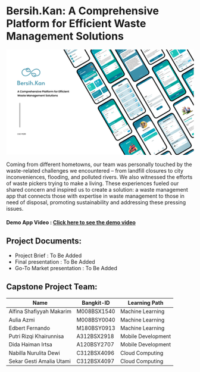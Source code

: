 # Bersih.Kan: A Comprehensive Platform for Efficient Waste Management Solutions

![Mock-Up Application](https://github.com/BersihKan-CH2PS361/.github/blob/4de3cd7a6cb8195e80f2c90390ce270520c48f16/documentation/mockup%20(1).png)

Coming from different hometowns, our team was personally touched by the waste-related challenges we encountered – from landfill closures to city inconveniences, flooding, and polluted rivers. We also witnessed the efforts of waste pickers trying to make a living. These experiences fueled our shared concern and inspired us to create a solution: a waste management app that connects those with expertise in waste management to those in need of disposal, promoting sustainability and addressing these pressing issues.

#### Demo App Video : [Click here to see the demo video](https://drive.google.com/file/d/1u_tVv4fH4KLd3-_9y_tgliAEKGJWRR1A/view?usp=sharing) ####

## Project Documents:
- Project Brief : To Be Added
- Final presentation : To Be Added
- Go-To Market presentation : To Be Added

<!-- ## Project Resource: 
- Paper Reference:  -->

## Capstone Project Team: 
| Name | Bangkit-ID | Learning Path |
| ------ | ------ | ------ | 
| Alfina Shafiyyah Makarim  | M008BSX1540  | Machine Learning |
| Aulia Azmi  | M008BSY0040  | Machine Learning |
| Edbert Fernando | M180BSY0913  | Machine Learning |
| Putri Rizqi Khairunnisa | A312BSX2918 | Mobile Development |
| Dida Haiman Irtsa | A120BSY2707 | Mobile Development |
| Nabilla Nurulita Dewi  | C312BSX4096 | Cloud Computing |
| Sekar Gesti Amalia Utami  | C312BSX4097 | Cloud Computing |
